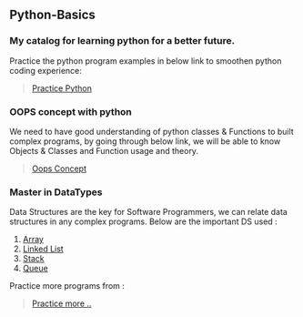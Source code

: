 ## Python-Basics

### My catalog for learning python for a better future.

Practice the python program examples in below link to smoothen python coding experience: 
> [Practice Python](http://www.sanfoundry.com/python-problems-solutions/)

### OOPS concept with python

We need to have good understanding of python classes & Functions to built complex programs, by going through below link, we will be able to know Objects & Classes and Function usage and theory.

> [Oops Concept](https://www.python-course.eu/object_oriented_programming.php)

### Master in DataTypes

Data Structures are the key for Software Programmers, we can relate data structures in any complex programs. Below are the important DS used :

1. [Array](https://www.programiz.com/python-programming/array)
2. [Linked List](https://dbader.org/blog/python-linked-list)
3. [Stack](https://www.pythoncentral.io/stack-tutorial-python-implementation/)
4. [Queue](https://www.pythoncentral.io/use-queue-beginners-guide/)


Practice more programs from : 
> [Practice more ..](https://www.geeksforgeeks.org/data-structures/)

